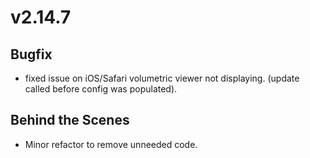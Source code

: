 # v2.14.7

## Bugfix

- fixed issue on iOS/Safari volumetric viewer not displaying. (update called before config was populated).

## Behind the Scenes

- Minor refactor to remove unneeded code.